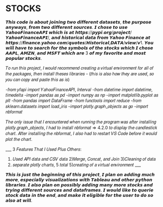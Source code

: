 # STOCKS
𝙏𝙝𝙞𝙨 𝙘𝙤𝙙𝙚 𝙞𝙨 𝙖𝙗𝙤𝙪𝙩 𝙟𝙤𝙞𝙣𝙞𝙣𝙜 𝙩𝙬𝙤 𝙙𝙞𝙛𝙛𝙚𝙧𝙚𝙣𝙩 𝙙𝙖𝙩𝙖𝙨𝙚𝙩𝙨, 𝙩𝙝𝙚 𝙥𝙪𝙧𝙥𝙤𝙨𝙚 𝙖𝙣𝙮𝙬𝙖𝙮𝙨, 𝙛𝙧𝙤𝙢 𝙩𝙬𝙤 𝙙𝙞𝙛𝙛𝙚𝙧𝙚𝙣𝙩 𝙨𝙤𝙪𝙧𝙘𝙚𝙨.  𝙄 𝙘𝙝𝙤𝙨𝙚 𝙩𝙤 𝙪𝙨𝙚 𝙔𝙖𝙝𝙤𝙤𝙁𝙞𝙣𝙖𝙣𝙘𝙚𝘼𝙋𝙄 𝙬𝙝𝙞𝙘𝙝 𝙞𝙨 𝙖𝙩 𝙝𝙩𝙩𝙥𝙨://𝙥𝙮𝙥𝙞.𝙤𝙧𝙜/𝙥𝙧𝙤𝙟𝙚𝙘𝙩/𝙔𝙖𝙝𝙤𝙤𝙁𝙞𝙣𝙖𝙣𝙘𝙚𝘼𝙋𝙄/, 𝙖𝙣𝙙 𝙝𝙞𝙨𝙩𝙤𝙧𝙞𝙘𝙖𝙡 𝙙𝙖𝙩𝙖 𝙛𝙧𝙤𝙢 𝙔𝙖𝙝𝙤𝙤 𝙁𝙞𝙣𝙖𝙣𝙘𝙚 𝙖𝙩 𝙝𝙩𝙩𝙥𝙨://𝙛𝙞𝙣𝙖𝙣𝙘𝙚.𝙮𝙖𝙝𝙤𝙤.𝙘𝙤𝙢/𝙦𝙪𝙤𝙩𝙚𝙨/𝙃𝙞𝙨𝙩𝙤𝙧𝙞𝙘𝙖𝙡,𝘿𝘼𝙏𝘼/𝙫𝙞𝙚𝙬/𝙫1.  𝙔𝙤𝙪 𝙬𝙞𝙡𝙡 𝙝𝙖𝙫𝙚 𝙩𝙤 𝙨𝙚𝙖𝙧𝙘𝙝 𝙛𝙤𝙧 𝙩𝙝𝙚 𝙨𝙮𝙢𝙗𝙤𝙡𝙨 𝙤𝙛 𝙩𝙝𝙚 𝙨𝙩𝙤𝙘𝙠𝙨 𝙬𝙝𝙞𝙘𝙝 𝙄 𝙘𝙝𝙤𝙨𝙚 𝘼𝘼𝙋𝙇, 𝘼𝙈𝙕𝙉, 𝙖𝙣𝙙 𝙈𝙎𝙁𝙏 𝙬𝙝𝙞𝙘𝙝 𝙖𝙧𝙚 3 𝙤𝙛 𝙢𝙮 𝙛𝙖𝙫𝙤𝙧𝙞𝙩𝙚 𝙖𝙣𝙙 𝙢𝙤𝙨𝙩 𝙥𝙤𝙥𝙪𝙡𝙖𝙧 𝙨𝙩𝙤𝙘𝙠𝙨. 

𝑇𝑜 𝑟𝑢𝑛 𝑡ℎ𝑖𝑠 𝑝𝑟𝑜𝑗𝑒𝑐𝑡, 𝐼 𝑤𝑜𝑢𝑙𝑑 𝑟𝑒𝑐𝑜𝑚𝑚𝑒𝑛𝑑 𝑐𝑟𝑒𝑎𝑡𝑖𝑛𝑔 𝑎 𝑣𝑖𝑟𝑡𝑢𝑎𝑙 𝑒𝑛𝑣𝑖𝑟𝑜𝑛𝑚𝑒𝑛𝑡 𝑓𝑜𝑟 𝑎𝑙𝑙 𝑜𝑓 𝑡ℎ𝑒 𝑝𝑎𝑐𝑘𝑎𝑔𝑒𝑠, 𝑡ℎ𝑒𝑛 𝑖𝑛𝑠𝑡𝑎𝑙𝑙 𝑡ℎ𝑒𝑠𝑒𝑠 𝑙𝑖𝑏𝑟𝑎𝑟𝑖𝑒𝑠 -
(𝑡ℎ𝑖𝑠 𝑖𝑠 𝑎𝑙𝑠𝑜 ℎ𝑜𝑤 𝑡ℎ𝑒𝑦 𝑎𝑟𝑒 𝑢𝑠𝑒𝑑, 𝑠𝑜 𝑦𝑜𝑢 𝑐𝑎𝑛 𝑐𝑜𝑝𝑦 𝑎𝑛𝑑 𝑝𝑎𝑠𝑡𝑒 𝑡ℎ𝑖𝑠 𝑎𝑠 𝑖𝑠)

-𝑓𝑟𝑜𝑚 𝑦𝑓𝑎𝑝𝑖 𝑖𝑚𝑝𝑜𝑟𝑡 𝑌𝑎ℎ𝑜𝑜𝐹𝑖𝑛𝑎𝑛𝑐𝑒𝐴𝑃𝐼, 𝐼𝑛𝑡𝑒𝑟𝑣𝑎𝑙
-𝑓𝑟𝑜𝑚 𝑑𝑎𝑡𝑒𝑡𝑖𝑚𝑒 𝑖𝑚𝑝𝑜𝑟𝑡 𝑑𝑎𝑡𝑒𝑡𝑖𝑚𝑒, 𝑡𝑖𝑚𝑒𝑑𝑒𝑙𝑡𝑎
-𝑖𝑚𝑝𝑜𝑟𝑡 𝑝𝑎𝑛𝑑𝑎𝑠 𝑎𝑠 𝑝𝑑 
-𝑖𝑚𝑝𝑜𝑟𝑡 𝑛𝑢𝑚𝑝𝑦 𝑎𝑠 𝑛𝑝
-𝑖𝑚𝑝𝑜𝑟𝑡 𝑚𝑎𝑡𝑝𝑙𝑜𝑡𝑙𝑖𝑏.𝑝𝑦𝑝𝑙𝑜𝑡 𝑎𝑠 𝑝𝑙𝑡
-𝑓𝑟𝑜𝑚 𝑝𝑎𝑛𝑑𝑎𝑠 𝑖𝑚𝑝𝑜𝑟𝑡 𝐷𝑎𝑡𝑎𝐹𝑟𝑎𝑚𝑒
-𝑓𝑟𝑜𝑚 𝑓𝑢𝑛𝑐𝑡𝑜𝑜𝑙𝑠 𝑖𝑚𝑝𝑜𝑟𝑡 𝑟𝑒𝑑𝑢𝑐𝑒
-𝑓𝑟𝑜𝑚 𝑠𝑘𝑙𝑒𝑎𝑟𝑛.𝑑𝑎𝑡𝑎𝑠𝑒𝑡𝑠 𝑖𝑚𝑝𝑜𝑟𝑡 𝑙𝑜𝑎𝑑_𝑖𝑟𝑖𝑠
-𝑖𝑚𝑝𝑜𝑟𝑡 𝑝𝑙𝑜𝑡𝑙𝑦.𝑔𝑟𝑎𝑝ℎ_𝑜𝑏𝑗𝑒𝑐𝑡𝑠 𝑎𝑠 𝑔𝑜
-𝑖𝑚𝑝𝑜𝑟𝑡 𝑛𝑏𝑓𝑜𝑟𝑚𝑎𝑡 

𝑇ℎ𝑒 𝑜𝑛𝑙𝑦 𝑖𝑠𝑠𝑢𝑒 𝑡ℎ𝑎𝑡 𝐼 𝑒𝑛𝑐𝑜𝑢𝑛𝑡𝑒𝑟𝑒𝑑 𝑤ℎ𝑒𝑛 𝑟𝑢𝑛𝑛𝑖𝑛𝑔 𝑡ℎ𝑒 𝑝𝑟𝑜𝑔𝑟𝑎𝑚 𝑤𝑎𝑠 𝑎𝑓𝑡𝑒𝑟 𝑖𝑛𝑠𝑡𝑎𝑙𝑙𝑖𝑛𝑔 𝑝𝑙𝑜𝑡𝑙𝑦.𝑔𝑟𝑎𝑝ℎ_𝑜𝑏𝑗𝑒𝑐𝑡𝑠, 𝐼 ℎ𝑎𝑑 𝑡𝑜 𝑖𝑛𝑠𝑡𝑎𝑙𝑙 𝑛𝑏𝑓𝑜𝑟𝑚𝑎𝑡 => 4.2.0 𝑡𝑜 𝑑𝑖𝑠𝑝𝑙𝑎𝑦 𝑡ℎ𝑒 𝑐𝑎𝑛𝑑𝑙𝑒𝑠𝑡𝑖𝑐𝑘 𝑐ℎ𝑎𝑟𝑡.  𝐴𝑓𝑡𝑒𝑟 𝑖𝑛𝑠𝑡𝑎𝑙𝑙𝑖𝑛𝑔 𝑡ℎ𝑒 𝑛𝑏𝑓𝑜𝑟𝑚𝑎𝑡, 𝐼 𝑎𝑙𝑠𝑜 ℎ𝑎𝑑 𝑡𝑜 𝑟𝑒𝑠𝑡𝑎𝑟𝑡 𝑉𝑆 𝐶𝑜𝑑𝑒 𝑏𝑒𝑓𝑜𝑟𝑒 𝑖𝑡 𝑤𝑜𝑢𝑙𝑑 𝑝𝑙𝑜𝑡 𝑡ℎ𝑒 𝑐ℎ𝑎𝑟𝑡. 

___ 3 𝐹𝑒𝑎𝑡𝑢𝑟𝑒𝑠 𝑇ℎ𝑎𝑡 𝐼 𝑈𝑠𝑒𝑑 𝑃𝑙𝑢𝑠 𝑂𝑡ℎ𝑒𝑟𝑠:
1) 𝑈𝑠𝑒𝑑 𝐴𝑃𝐼 𝑑𝑎𝑡𝑎 𝑎𝑛𝑑 𝐶𝑆𝑉 𝑑𝑎𝑡𝑎
2)𝑀𝑒𝑟𝑔𝑒, 𝐶𝑜𝑛𝑐𝑎𝑡, 𝑎𝑛𝑑 𝐽𝑜𝑖𝑛
3)𝐶𝑙𝑒𝑎𝑛𝑖𝑛𝑔 𝑜𝑓 𝑑𝑎𝑡𝑎
4) 𝑠𝑒𝑝𝑎𝑟𝑎𝑡𝑒 𝑝𝑙𝑜𝑡𝑙𝑦 𝑐ℎ𝑎𝑟𝑡𝑠, 5 𝑡𝑜𝑡𝑎𝑙
5)𝑐𝑟𝑒𝑎𝑡𝑖𝑛𝑔 𝑜𝑓 𝑎 𝑣𝑖𝑟𝑡𝑢𝑎𝑙 𝑒𝑛𝑣𝑖𝑟𝑜𝑛𝑚𝑒𝑛𝑡 ___

𝙏𝙝𝙞𝙨 𝙞𝙨 𝙟𝙪𝙨𝙩 𝙩𝙝𝙚 𝙗𝙚𝙜𝙞𝙣𝙣𝙞𝙣𝙜 𝙤𝙛 𝙩𝙝𝙞𝙨 𝙥𝙧𝙤𝙟𝙚𝙘𝙩, 𝙄 𝙥𝙡𝙖𝙣 𝙤𝙣 𝙖𝙙𝙙𝙞𝙣𝙜 𝙢𝙪𝙘𝙝 𝙢𝙤𝙧𝙚, 𝙚𝙨𝙥𝙚𝙘𝙞𝙖𝙡𝙡𝙮 𝙫𝙞𝙨𝙪𝙖𝙡𝙞𝙯𝙖𝙩𝙞𝙤𝙣𝙨 𝙬𝙞𝙩𝙝 𝙏𝙖𝙗𝙡𝙚𝙖𝙪 𝙖𝙣𝙙 𝙤𝙩𝙝𝙚𝙧 𝙥𝙮𝙩𝙝𝙤𝙣 𝙡𝙞𝙗𝙧𝙖𝙧𝙞𝙚𝙨.  𝙄 𝙖𝙡𝙨𝙤 𝙥𝙡𝙖𝙣 𝙤𝙣 𝙥𝙤𝙨𝙨𝙞𝙗𝙡𝙮 𝙖𝙙𝙙𝙞𝙣𝙜 𝙢𝙖𝙣𝙮 𝙢𝙤𝙧𝙚 𝙨𝙩𝙤𝙘𝙠𝙨 𝙖𝙣𝙙 𝙩𝙧𝙮𝙞𝙣𝙜 𝙙𝙞𝙛𝙛𝙚𝙧𝙚𝙣𝙩 𝙨𝙤𝙪𝙧𝙘𝙚𝙨 𝙖𝙣𝙙 𝙙𝙖𝙩𝙖𝙛𝙧𝙖𝙢𝙚𝙨.  𝙄 𝙬𝙤𝙪𝙡𝙙 𝙡𝙞𝙠𝙚 𝙩𝙤 𝙦𝙪𝙚𝙧𝙞𝙚 𝙨𝙩𝙤𝙘𝙠 𝙙𝙖𝙩𝙖 𝙞𝙣 𝙩𝙝𝙚 𝙚𝙣𝙙, 𝙖𝙣𝙙 𝙢𝙖𝙠𝙚 𝙞𝙩 𝙚𝙡𝙞𝙜𝙞𝙗𝙡𝙚 𝙛𝙤𝙧 𝙩𝙝𝙚 𝙪𝙨𝙚𝙧 𝙩𝙤 𝙙𝙤 𝙨𝙤 𝙖𝙡𝙨𝙤 𝙖𝙩 𝙬𝙞𝙡𝙡. 


